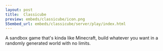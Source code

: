 ```yaml
---
layout: post
title:  Classicube
preview: embeds/classicube/icon.png
55embed_url: embeds/classicube/server/play/index.html
---
```

A sandbox game that's kinda like Minecraft, build whatever you want in a randomly generated world with no limits.